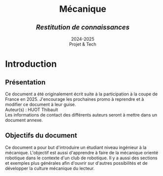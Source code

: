 <div align="center">

# **Mécanique**

## *Restitution de connaissances*  

2024-2025  
Projet & Tech  

</div>

<div style="page-break-after: always;"></div>

# Introduction
## Présentation
Ce document a été originalement écrit suite à la participation à la coupe de France en 2025. J'encourage les prochaines promo à reprendre et à modifier ce document à leur guise.  
Auteur(s) : HUOT Thibault  
Les informations de contact des différents auteurs seront à mettre dans un document annexe.
## Objectifs du document
Ce document a pour but d'introduire un étudiant niveau ingénieur à la mécanique. L'objectif est aussi d'apprendre à faire de la mécanique orienté robotique dans le contexte d'un club de robotique. Il y a aussi des sections et exemples plus générales afin d'ouvrir sur d'autres possibilités et de développer la culture mécanique du lecteur.